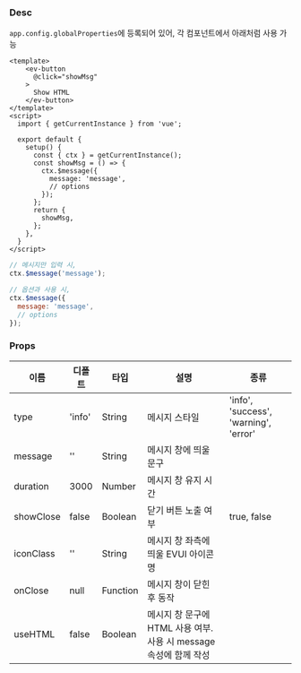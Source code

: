 ### Desc
`app.config.globalProperties`에 등록되어 있어, 각 컴포넌트에서 아래처럼 사용 가능 
```vue
<template>
    <ev-button
      @click="showMsg"
    >
      Show HTML
    </ev-button>
</template>
<script>
  import { getCurrentInstance } from 'vue';

  export default {
    setup() {
      const { ctx } = getCurrentInstance();
      const showMsg = () => {
        ctx.$message({
          message: 'message',
          // options
        });
      };
      return {
        showMsg,
      };
    },
  }
</script>
```
```js
// 메시지만 입력 시,
ctx.$message('message');

// 옵션과 사용 시,
ctx.$message({
  message: 'message',
  // options
});
```

### Props

| 이름 | 디폴트 | 타입 | 설명 | 종류 |
| --- | ---- | ----- | ---- | --- |
| type | 'info' | String | 메시지 스타일 | 'info', 'success', 'warning', 'error' |
| message | '' | String | 메시지 창에 띄울 문구 | |
| duration | 3000 | Number | 메시지 창 유지 시간 | |
| showClose | false | Boolean | 닫기 버튼 노출 여부 | true, false |
| iconClass | '' | String | 메시지 창 좌측에 띄울 EVUI 아이콘 명 | |
| onClose | null | Function | 메시지 창이 닫힌 후 동작 | |
| useHTML | false | Boolean | 메시지 창 문구에 HTML 사용 여부. 사용 시 message 속성에 함께 작성 | |
